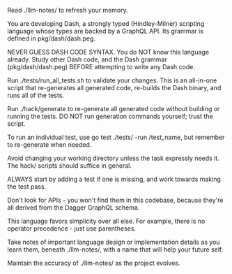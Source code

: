 Read ./llm-notes/ to refresh your memory.

You are developing Dash, a strongly typed (Hindley-Milner) scripting language whose types are backed by a GraphQL API. Its grammar is defined in pkg/dash/dash.peg.

NEVER GUESS DASH CODE SYNTAX. You do NOT know this language already. Study other Dash code, and the Dash grammar (pkg/dash/dash.peg) BEFORE attempting to write any Dash code.

Run ./tests/run_all_tests.sh to validate your changes. This is an all-in-one script that re-generates all generated code, re-builds the Dash binary, and runs all of the tests.

Run ./hack/generate to re-generate all generated code without building or running the tests. DO NOT run generation commands yourself; trust the script.

To run an individual test, use go test ./tests/ -run /test_name, but remember to re-generate when needed.

Avoid changing your working directory unless the task expressly needs it. The hack/ scripts should suffice in general.

ALWAYS start by adding a test if one is missing, and work towards making the test pass.

Don't look for APIs - you won't find them in this codebase, because they're all derived from the Dagger GraphQL schema.

This language favors simplicity over all else. For example, there is no operator precedence - just use parentheses.

Take notes of important language design or implementation details as you learn them, beneath ./llm-notes/, with a name that will help your future self.

Maintain the accuracy of ./llm-notes/ as the project evolves.
